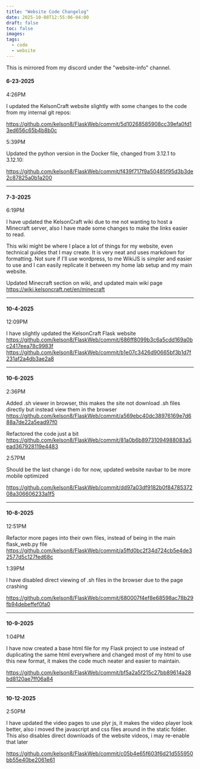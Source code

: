 ```yaml
---
title: "Website Code Changelog"
date: 2025-10-08T12:55:06-04:00
draft: false
toc: false
images:
tags:
  - code
  - website
---
```


This is mirrored from my discord under the "website-info" channel.

#### 6-23-2025 
4:26PM

I updated the KelsonCraft website slightly with some changes to the code from my internal git repos:

https://github.com/kelson8/FlaskWeb/commit/5d10268585908cc39efa0fd13ed656c65b4b8b0c



5:39PM

Updated the python version in the Docker file, changed from 3.12.1 to 3.12.10:

https://github.com/kelson8/FlaskWeb/commit/f439f717f9a50485f95d3b3de2c87825a0b1a200

---

#### 7-3-2025
6:19PM

I have updated the KelsonCraft wiki due to me not wanting to host a Minecraft server, also I have made some changes to make the links easier to read.

This wiki might be where I place a lot of things for my website, even technical guides that I may create.
It is very neat and uses markdown for formatting.
Not sure if I'll use wordpress, to me WikiJS is simpler and easier to use and I can easily replicate it between my home lab setup and my main website.

Updated Minecraft section on wiki, and updated main wiki page
https://wiki.kelsoncraft.net/en/minecraft

----

#### 10-4-2025
12:09PM

I have slightly updated the KelsonCraft Flask website
https://github.com/kelson8/FlaskWeb/commit/686ff8099b3c6a5cdd169a0bc2417eea78c9983f
https://github.com/kelson8/FlaskWeb/commit/b1e07c3426d90665bf3b1d7f231af2a4db3ae2a8 

----

#### 10-6-2025
2:36PM

Added .sh viewer in browser, this makes the site not download .sh files directly but instead view them in the browser
https://github.com/kelson8/FlaskWeb/commit/a569ebc40dc38976169e7d688a7de22a5ead97f0

Refactored the code just a bit
https://github.com/kelson8/FlaskWeb/commit/81a0b6b89731094988083a5ead367928119e4483 

2:57PM

Should be the last change i do for now, updated website navbar to be more mobile optimized

https://github.com/kelson8/FlaskWeb/commit/dd97a03df9182b0f8478537208a306606233a1f5

----

#### 10-8-2025
12:51PM

Refactor more pages into their own files, instead of being in the main flask_web.py file
https://github.com/kelson8/FlaskWeb/commit/a5ffd0bc2f34d724cb5e4de32577d5c127fed68c

1:39PM

I have disabled direct viewing of .sh files in the browser due to the page crashing

https://github.com/kelson8/FlaskWeb/commit/680007f4ef8e68598ac78b29fb94debeffef0fa0

----

#### 10-9-2025
1:04PM

I have now created a base html file for my Flask project to use instead of duplicating the same html everywhere and changed most of my html to use this new format, it makes the code much neater and easier to maintain.

https://github.com/kelson8/FlaskWeb/commit/bf5a2a5f215c27bb89614a28bd8120ae7ff06a84

----

#### 10-12-2025
2:50PM

I have updated the video pages to use plyr js, it makes the video player look better, also i moved the javascript and css files around in the static folder.
This also disables direct downloads of the website videos, i may re-enable that later

https://github.com/kelson8/FlaskWeb/commit/c05b4e65f603f6d21d555950bb55e40be2061e61